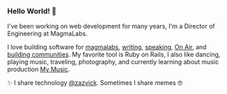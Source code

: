 ### Hello World! 👋

I've been working on web development for many years, I'm a Director of Engineering at MagmaLabs.

I love building software for [magmalabs](https://www.magmalabs.io/), [writing](https://www.zazvick.com/), [speaking](https://speakerdeck.com/vicmaster), [On Air](https://twitter.com/Dia30_elpodcast), and [building communities](https://twitter.com/webdevtalksmx).
My favorite tool is Ruby on Rails, I also like dancing, playing music, traveling, photography, and currently learning about music production [My Music](https://soundcloud.com/zazvick).

:sparkles: I share technology [@zazvick](https://twitter.com/zazvick). Sometimes I share memes :nerd_face: 
